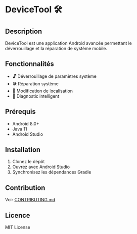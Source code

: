 # DeviceTool 🛠️

## Description
DeviceTool est une application Android avancée permettant le déverrouillage et la réparation de système mobile.

## Fonctionnalités
- 🔓 Déverrouillage de paramètres système
- 🛠️ Réparation système
- 📍 Modification de localisation
- 🔬 Diagnostic intelligent

## Prérequis
- Android 8.0+
- Java 11
- Android Studio

## Installation
1. Clonez le dépôt
2. Ouvrez avec Android Studio
3. Synchronisez les dépendances Gradle

## Contribution
Voir [CONTRIBUTING.md](docs/CONTRIBUTING.md)

## Licence
MIT License
